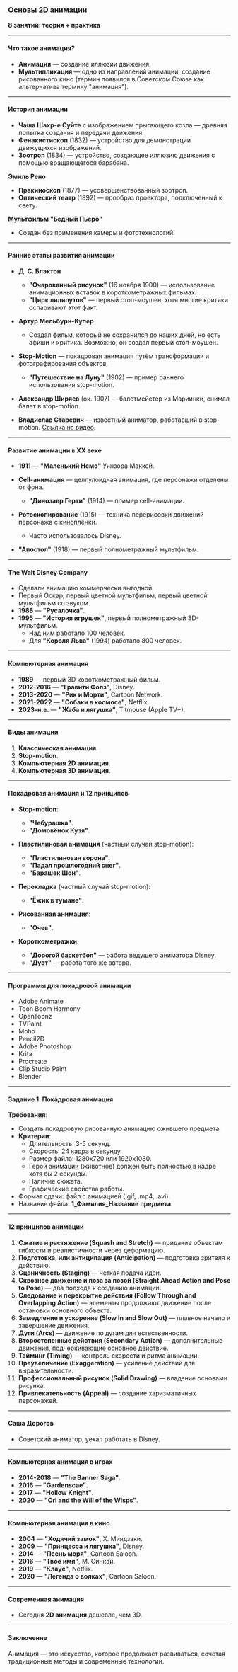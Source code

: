 ### Основы 2D анимации  
**8 занятий: теория + практика**

---

#### Что такое анимация?  
- **Анимация** — создание иллюзии движения.  
- **Мультипликация** — одно из направлений анимации, создание рисованного кино (термин появился в Советском Союзе как альтернатива термину "анимация").  

---

#### История анимации  
- **Чаша Шахр-е Суйте** с изображением прыгающего козла — древняя попытка создания и передачи движения.  
- **Фенакистископ** (1832) — устройство для демонстрации движущихся изображений.  
- **Зоотроп** (1834) — устройство, создающее иллюзию движения с помощью вращающегося барабана.  

**Эмиль Рено**  
- **Пракиноскоп** (1877) — усовершенствованный зоотроп.  
- **Оптический театр** (1892) — прообраз проектора, подключенный к свету.  

**Мультфильм "Бедный Пьеро"**  
- Создан без применения камеры и фототехнологий.  

---

#### Ранние этапы развития анимации  
- **Д. С. Блэктон**  
  - **"Очарованный рисунок"** (16 ноября 1900) — использование анимационных вставок в короткометражных фильмах.  
  - **"Цирк лилипутов"** — первый стоп-моушен, хотя многие критики оспаривают этот факт.  

- **Артур Мельбурн-Купер**  
  - Создал фильм, который не сохранился до наших дней, но есть афиши и критика. Возможно, он создал первый стоп-моушен.  

- **Stop-Motion** — покадровая анимация путём трансформации и фотографирования объектов.  
  - **"Путешествие на Луну"** (1902) — пример раннего использования stop-motion.  

- **Александр Ширяев** (ок. 1907) — балетмейстер из Мариинки, снимал балет в stop-motion.  

- **Владислав Старевич** — известный аниматор, работавший в stop-motion. [Ссылка на видео](https://www.youtube.com/watch?v=8xphRmpWZGc).  

---

#### Развитие анимации в XX веке  
- **1911** — **"Маленький Немо"** Уинзора Маккей.  
- **Cell-анимация** — целлулоидная анимация, где персонажи отделены от фона.  
  - **"Динозавр Герти"** (1914) — пример cell-анимации.  

- **Ротоскопирование** (1915) — техника перерисовки движений персонажа с киноплёнки.  
  - Часто использовалось Disney.  

- **"Апостол"** (1918) — первый полнометражный мультфильм.  

---

#### The Walt Disney Company  
- Сделали анимацию коммерчески выгодной.  
- Первый Оскар, первый цветной мультфильм, первый цветной мультфильм со звуком.  
- **1988** — **"Русалочка"**.  
- **1995** — **"История игрушек"**, первый полнометражный 3D-мультфильм.  
  - Над ним работало 100 человек.  
  - Для **"Короля Льва"** (1994) работало 800 человек.  

---

#### Компьютерная анимация  
- **1989** — первый 3D короткометражный фильм.  
- **2012-2016** — **"Гравити Фолз"**, Disney.  
- **2013-2020** — **"Рик и Морти"**, Cartoon Network.  
- **2021-2022** — **"Собаки в космосе"**, Netflix.  
- **2023-н.в.** — **"Жаба и лягушка"**, Titmouse (Apple TV+).  

---

#### Виды анимации  
1. **Классическая анимация**.  
2. **Stop-motion**.  
3. **Компьютерная 2D анимация**.  
4. **Компьютерная 3D анимация**.  

---

#### Покадровая анимация и 12 принципов  
- **Stop-motion**:  
  - **"Чебурашка"**.  
  - **"Домовёнок Кузя"**.  

- **Пластилиновая анимация** (частный случай stop-motion):  
  - **"Пластилиновая ворона"**.  
  - **"Падал прошлогодний снег"**.  
  - **"Барашек Шон"**.  

- **Перекладка** (частный случай stop-motion):  
  - **"Ёжик в тумане"**.  

- **Рисованная анимация**:  
  - **"Очев"**.  

- **Короткометражки**:  
  - **"Дорогой баскетбол"** — работа ведущего аниматора Disney.  
  - **"Дуэт"** — работа того же автора.  

---

#### Программы для покадровой анимации  
- Adobe Animate  
- Toon Boom Harmony  
- OpenToonz  
- TVPaint  
- Moho  
- Pencil2D  
- Adobe Photoshop  
- Krita  
- Procreate  
- Clip Studio Paint  
- Blender  

---

#### Задание 1. Покадровая анимация  
**Требования**:  
- Создать покадровую рисованную анимацию ожившего предмета.  
- **Критерии**:  
  - Длительность: 3-5 секунд.  
  - Скорость: 24 кадра в секунду.  
  - Размер файла: 1280x720 или 1920x1080.  
  - Герой анимации (животное) должен быть полностью в кадре хотя бы 2 секунды.  
  - Наличие сюжета.  
  - Графические свойства работы.  
- Формат сдачи: файл с анимацией (.gif, .mp4, .avi).  
- Название файла: **1_Фамилия_Название предмета**.  

---

#### 12 принципов анимации  
1. **Сжатие и растяжение (Squash and Stretch)** — придание объектам гибкости и реалистичности через деформацию.  
2. **Подготовка, или антиципация (Anticipation)** — подготовка зрителя к действию.  
3. **Сценичность (Staging)** — четкая подача идеи.  
4. **Сквозное движение и поза за позой (Straight Ahead Action and Pose to Pose)** — два подхода к созданию анимации.  
5. **Следование и перекрытие действия (Follow Through and Overlapping Action)** — элементы продолжают движение после остановки основного объекта.  
6. **Замедление и ускорение (Slow In and Slow Out)** — плавное начало и завершение движения.  
7. **Дуги (Arcs)** — движение по дугам для естественности.  
8. **Второстепенные действия (Secondary Action)** — дополнительные движения, подчеркивающие основное действие.  
9. **Тайминг (Timing)** — контроль скорости и ритма анимации.  
10. **Преувеличение (Exaggeration)** — усиление действий для выразительности.  
11. **Профессиональный рисунок (Solid Drawing)** — владение основами рисунка.  
12. **Привлекательность (Appeal)** — создание харизматичных персонажей.  

--- 

#### Саша Дорогов  
- Советский аниматор, уехал работать в Disney.  

--- 

#### Компьютерная анимация в играх  
- **2014-2018** — **"The Banner Saga"**.  
- **2016** — **"Gardenscae"**.  
- **2017** — **"Hollow Knight"**.  
- **2020** — **"Ori and the Will of the Wisps"**.  

--- 

#### Компьютерная анимация в кино  
- **2004** — **"Ходячий замок"**, Х. Миядзаки.  
- **2009** — **"Принцесса и лягушка"**, Disney.  
- **2014** — **"Песнь моря"**, Cartoon Saloon.  
- **2016** — **"Твоё имя"**, М. Синкай.  
- **2019** — **"Клаус"**, Netflix.  
- **2020** — **"Легенда о волках"**, Cartoon Saloon.  

--- 

#### Современная анимация  
- Сегодня **2D анимация** дешевле, чем 3D.  

--- 

#### Заключение  
Анимация — это искусство, которое продолжает развиваться, сочетая традиционные методы и современные технологии.